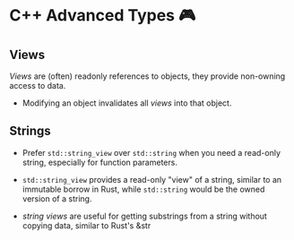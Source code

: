 # C++ Advanced Types 🎮

## Views

_Views_ are (often) readonly references to objects, they provide non-owning access to data.

- Modifying an object invalidates all _views_ into that object.

## Strings

- Prefer `std::string_view` over `std::string` when you need a read-only string, especially for function parameters.

- `std::string_view` provides a read-only "view" of a string, similar to an immutable borrow in Rust, while `std::string` would be the owned version of a string.

- _string views_ are useful for getting substrings from a string without copying data, similar to Rust's &str
